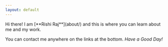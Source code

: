 ```yaml
---
layout: default
---
```


<div class="lead pretty-links">
  Hi there! I am [**Rishi Raj**](about/) and this is where you can learn about me and my work.

  You can contact me anywhere on the links at the bottom. *Have a Good Day!*
</div>
